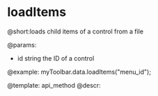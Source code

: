 loadItems
=============

@short:loads child items of a control from a file

@params:
- id 		string		 the ID of a control




@example:
myToolbar.data.loadItems("menu_id");

@template: api_method
@descr: